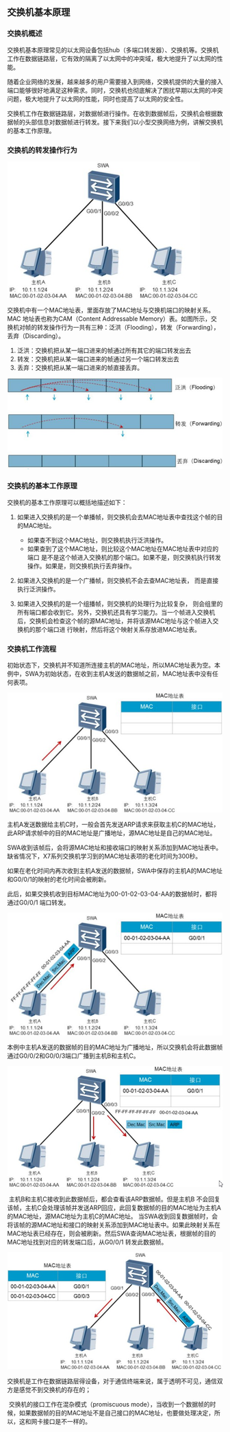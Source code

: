 ## 交换机基本原理

### 交换机概述

​	交换机基本原理常见的以太网设备包括hub（多端口转发器）、交换机等。交换机工作在数据链路层，它有效的隔离了以太网中的冲突域，极大地提升了以太网的性能。

​	随着企业网络的发展，越来越多的用户需要接入到网络，交换机提供的大量的接入端口能够很好地满足这种需求。同时，交换机也彻底解决了困扰早期以太网的冲突问题，极大地提升了以太网的性能，同时也提高了以太网的安全性。

​	交换机工作在数据链路层，对数据帧进行操作。在收到数据帧后，交换机会根据数据帧的头部信息对数据帧进行转发。接下来我们以小型交换网络为例，讲解交换机的基本工作原理。



### 交换机的转发操作行为

![图片1](images/图片1.png)

​	交换机中有一个MAC地址表，里面存放了MAC地址与交换机端口的映射关系。MAC 地址表也称为CAM（Content Addressable Memory）表。如图所示，交换机对帧的转发操作行为一共有三种：泛洪（Flooding），转发（Forwarding），丢弃（Discarding）。

1. 泛洪：交换机把从某一端口进来的帧通过所有其它的端口转发出去
2. 转发：交换机把从某一端口进来的帧通过另一个端口转发出去
3. 丢弃：交换机把从某一端口进来的帧直接丢弃。

![图片2](images/图片2.png)

### 交换机的基本工作原理

交换机的基本工作原理可以概括地描述如下：

1. 如果进入交换机的是一个单播帧，则交换机会去MAC地址表中查找这个帧的目的MAC地址。
   + 如果查不到这个MAC地址，则交换机执行泛洪操作。
   + 如果查到了这个MAC地址，则比较这个MAC地址在MAC地址表中对应的端口 是不是这个帧进入交换机的那个端口。如果不是，则交换机执行转发操作。如果是，则交换机执行丢弃操作。

2. 如果进入交换机的是一个广播帧，则交换机不会去查MAC地址表， 而是直接执行泛洪操作。
3. 如果进入交换机的是一个组播帧，则交换机的处理行为比较复杂， 则会组里的所有端口都会收到它。另外，交换机还具有学习能力。当一个帧进入交换机后，交换机会检查这个帧的源MAC地址，并将该源MAC地址与这个帧进入交换机的那个端口进 行映射，然后将这个映射关系存放进MAC地址表。

### 交换机工作流程

​	初始状态下，交换机并不知道所连接主机的MAC地址，所以MAC地址表为空。本例中，SWA为初始状态，在收到主机A发送的数据帧之前，MAC地址表中没有任何表项。

![图片3](images/图片3.png)

​	主机A发送数据给主机C时，一般会首先发送ARP请求来获取主机C的MAC地址，此ARP请求帧中的目的MAC地址是广播地址，源MAC地址是自己的MAC地址。

​	SWA收到该帧后，会将源MAC地址和接收端口的映射关系添加到MAC地址表中。缺省情况下，X7系列交换机学习到的MAC地址表项的老化时间为300秒。

​	如果在老化时间内再次收到主机A发送的数据帧，SWA中保存的主机A的MAC地址和G0/0/1的映射的老化时间会被刷新。

​	此后，如果交换机收到目标MAC地址为00-01-02-03-04-AA的数据帧时，都将通过G0/0/1 端口转发。

![图片4](images/图片4.png)

​	本例中主机A发送的数据帧的目的MAC地址为广播地址，所以交换机会将此数据帧通过G0/0/2和G0/0/3端口广播到主机B和主机C。

![图片6](images/图片6.png)

​	主机B和主机C接收到此数据帧后，都会查看该ARP数据帧。但是主机B 不会回复该帧，主机C会处理该帧并发送ARP回应，此回复数据帧的目的MAC地址为主机A的MAC地址，源MAC地址为主机C的MAC地址。	当SWA收到回复数据帧时，会将该帧的源MAC地址和接口的映射关系添加到MAC地址表中。如果此映射关系在MAC地址表已经存在，则会被刷新。然后SWA查询MAC地址表，根据帧的目的MAC地址找到对应的转发端口后，从G0/0/1 转发此数据帧。

![图片7](images/图片7.png)

​	交换机是工作在数据链路层得设备，对于通信终端来说，属于透明不可见，通信双方是感觉不到交换机的存在的；

​	交换机的接口工作在混杂模式（promiscuous mode），当收到一个数据帧的时候，如果数据帧的目的MAC地址不是自己接口的MAC地址，也要做处理决定，所以，这和网卡接口是不一样的。

